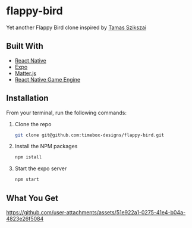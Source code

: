 # flappy-bird

Yet another Flappy Bird clone inspired by [Tamas Szikszai](https://youtu.be/XzLekeXt-Bg?si=VOwsW6KKeMmhupGQ)

## Built With

- [React Native](https://reactnative.dev/)
- [Expo](https://expo.dev/)
- [Matter.js](https://brm.io/matter-js/)
- [React Native Game Engine](https://github.com/bberak/react-native-game-engine)

## Installation

From your terminal, run the following commands:

1. Clone the repo
   ```zsh
   git clone git@github.com:timebox-designs/flappy-bird.git
   ```
2. Install the NPM packages
   ```zsh
   npm istall
   ```
3. Start the expo server
   ```zsh
   npm start
   ```

## What You Get

https://github.com/user-attachments/assets/51e922a1-0275-41e4-b04a-4823e26f5084
